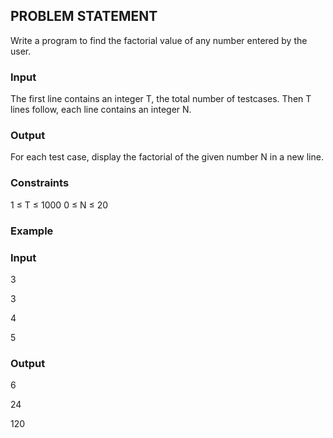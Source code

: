 ## PROBLEM STATEMENT
Write a program to find the factorial value of any number entered by the user.

### Input

The first line contains an integer T, the total number of testcases. Then T lines follow, each line contains an integer N.

### Output

For each test case, display the factorial of the given number N in a new line.

### Constraints

1 ≤ T ≤ 1000
0 ≤ N ≤ 20

### Example

### Input

3 

3 

4

5

### Output

6

24

120

